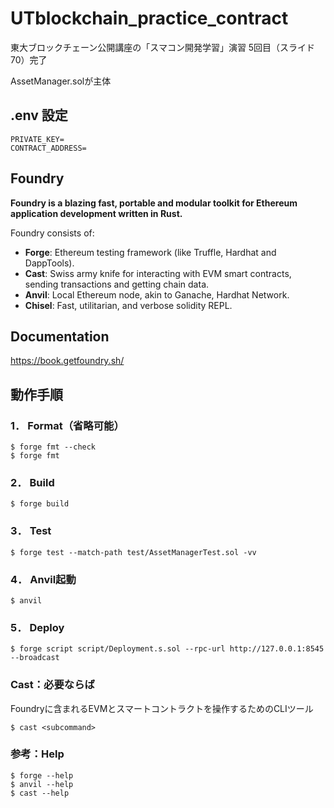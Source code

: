 # UTblockchain_practice_contract
東大ブロックチェーン公開講座の「スマコン開発学習」演習 5回目（スライド70）完了

AssetManager.solが主体

## .env 設定

```
PRIVATE_KEY=
CONTRACT_ADDRESS= 
```

## Foundry

**Foundry is a blazing fast, portable and modular toolkit for Ethereum application development written in Rust.**

Foundry consists of:

-   **Forge**: Ethereum testing framework (like Truffle, Hardhat and DappTools).
-   **Cast**: Swiss army knife for interacting with EVM smart contracts, sending transactions and getting chain data.
-   **Anvil**: Local Ethereum node, akin to Ganache, Hardhat Network.
-   **Chisel**: Fast, utilitarian, and verbose solidity REPL.

## Documentation

https://book.getfoundry.sh/

## 動作手順

### 1． Format（省略可能）

```shell
$ forge fmt --check
$ forge fmt
```

### 2． Build

```shell
$ forge build
```

### 3． Test

```shell
$ forge test --match-path test/AssetManagerTest.sol -vv
```

### 4． Anvil起動

```shell
$ anvil
```

### 5． Deploy

```shell
$ forge script script/Deployment.s.sol --rpc-url http://127.0.0.1:8545 --broadcast
```

### Cast：必要ならば
Foundryに含まれるEVMとスマートコントラクトを操作するためのCLIツール

```shell
$ cast <subcommand>
```

### 参考：Help

```shell
$ forge --help
$ anvil --help
$ cast --help
```
